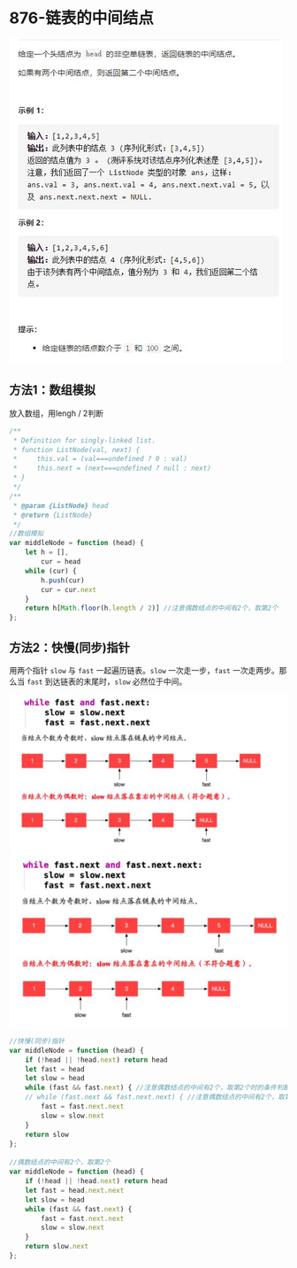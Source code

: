 # 876-链表的中间结点

<img src='img/876-链表的中间结点.jpg' />



## 方法1：数组模拟

放入数组，用lengh / 2判断

```js
/**
 * Definition for singly-linked list.
 * function ListNode(val, next) {
 *     this.val = (val===undefined ? 0 : val)
 *     this.next = (next===undefined ? null : next)
 * }
 */
/**
 * @param {ListNode} head
 * @return {ListNode}
 */
//数组模拟
var middleNode = function (head) {
    let h = [],
        cur = head
    while (cur) {
        h.push(cur)
        cur = cur.next
    }
    return h[Math.floor(h.length / 2)] //注意偶数结点的中间有2个，取第2个
};
```



## 方法2：快慢(同步)指针

用两个指针 `slow` 与 `fast` 一起遍历链表。`slow` 一次走一步，`fast` 一次走两步。那么当 `fast` 到达链表的末尾时，`slow` 必然位于中间。

<img src='img/1.jpg' />

<img src='img/2.jpg' />

```js
//快慢(同步)指针
var middleNode = function (head) {
    if (!head || !head.next) return head
    let fast = head
    let slow = head
    while (fast && fast.next) { //注意偶数结点的中间有2个，取第2个时的条件判断
    // while (fast.next && fast.next.next) { //注意偶数结点的中间有2个，取第1个时的条件判断
        fast = fast.next.next
        slow = slow.next
    }
    return slow
};

//偶数结点的中间有2个，取第2个
var middleNode = function (head) {
    if (!head || !head.next) return head
    let fast = head.next.next
    let slow = head
    while (fast && fast.next) {
        fast = fast.next.next
        slow = slow.next
    }
    return slow.next
};
```

